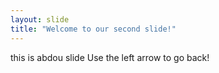 ```yaml
---
layout: slide
title: "Welcome to our second slide!"
---
```

this is abdou slide
Use the left arrow to go back!

